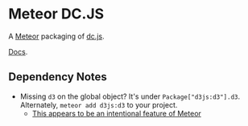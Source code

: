 # Meteor DC.JS

A [Meteor](https://meteor.com) packaging of [dc.js](http://dc-js.github.io/dc.js/).

[Docs](https://github.com/dc-js/dc.js/blob/master/web/docs/api-1.6.0.md).

## Dependency Notes

* Missing `d3` on the global object? It's under `Package["d3js:d3"].d3`. Alternately, `meteor add d3js:d3` to your project.
  * [This appears to be an intentional feature of Meteor](https://github.com/meteor/meteor/issues/3362)
